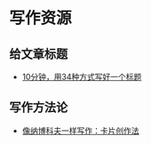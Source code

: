 # 写作资源
## 给文章标题
* [10分钟，用34种方式写好一个标题](http://www.jianshu.com/p/a5139f20e88f)

## 写作方法论
* [像纳博科夫一样写作：卡片创作法](http://www.jianshu.com/p/eb4ec2e37648)